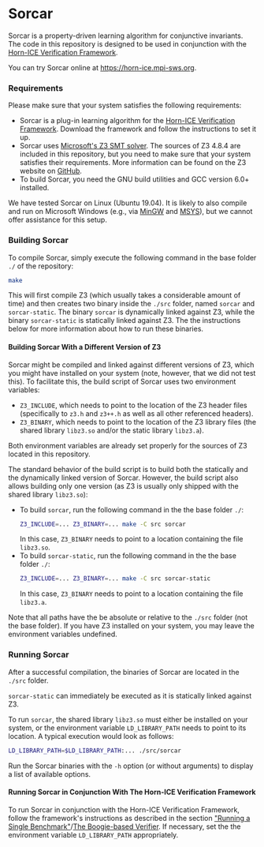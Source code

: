 Sorcar
======
Sorcar is a property-driven learning algorithm for conjunctive invariants. The code in this repository is designed to be used in conjunction with the [Horn-ICE Verification Framework](https://github.com/horn-ice/hice-dt).

You can try Sorcar online at <https://horn-ice.mpi-sws.org>.

### Requirements
Please make sure that your system satisfies the following requirements:

  * Sorcar is a plug-in learning algorithm for the [Horn-ICE Verification Framework](https://github.com/horn-ice/hice-dt). Download the framework and follow the instructions to set it up.
  * Sorcar uses [Microsoft's Z3 SMT solver](https://github.com/Z3Prover/z3). The sources of Z3 4.8.4 are included in this repository, but you need to make sure that your system satisfies their requirements. More information can be found on the Z3 website on [GitHub](https://github.com/Z3Prover/z3/tree/z3-4.8.4).
  * To build Sorcar, you need the GNU build utilities and GCC version 6.0+ installed.

We have tested Sorcar on Linux (Ubuntu 19.04). It is likely to also compile and run on Microsoft Windows (e.g., via [MinGW](http://www.mingw.org/) and [MSYS](http://www.mingw.org/wiki/MSYS)), but we cannot offer assistance for this setup.

### Building Sorcar
To compile Sorcar, simply execute the following command in the base folder `./` of the repository:

```bash
make
```

This will first compile Z3 (which usually takes a considerable amount of time) and then creates two binary inside the `./src` folder, named `sorcar` and `sorcar-static`. The binary `sorcar` is dynamically linked against Z3, while the binary `sorcar-static` is statically linked against Z3. The the instructions below for more information about how to run these binaries.

#### Building Sorcar With a Different Version of Z3
Sorcar might be compiled and linked against different versions of Z3, which you might have installed on your system (note, however, that we did not test this). To facilitate this, the build script of Sorcar uses two environment variables:

  * `Z3_INCLUDE`, which needs to point to the location of the Z3 header files (specifically to `z3.h` and `z3++.h` as well as all other referenced headers).
  * `Z3_BINARY`, which needs to point to the location of the Z3 library files (the shared library `libz3.so` and/or the static library `libz3.a`).

Both environment variables are already set properly for the sources of Z3 located in this repository.

The standard behavior of the build script is to build both the statically and the dynamically linked version of Sorcar. However, the build script also allows building only one version (as Z3 is usually only shipped with the shared library `libz3.so`):

  * To build `sorcar`, run the following command in the the base folder `./`:
    ```bash
    Z3_INCLUDE=... Z3_BINARY=... make -C src sorcar
    ```
    In this case, `Z3_BINARY` needs to point to a location containing the file `libz3.so`.
  * To build `sorcar-static`, run the following command in the the base folder `./`:
    ```bash
    Z3_INCLUDE=... Z3_BINARY=... make -C src sorcar-static
    ```
    In this case, `Z3_BINARY` needs to point to a location containing the file `libz3.a`.
  
Note that all paths have the be absolute or relative to the `./src` folder (not the base folder). If you have Z3 installed on your system, you may leave the environment variables undefined.

### Running Sorcar
After a successful compilation, the binaries of Sorcar are located in the `./src` folder.

`sorcar-static` can immediately be executed as it is statically linked against Z3.

To run `sorcar`, the shared library `libz3.so` must either be installed on your system, or the environment variable `LD_LIBRARY_PATH` needs to point to its location. A typical execution would look as follows:
```bash
LD_LIBRARY_PATH=$LD_LIBRARY_PATH:... ./src/sorcar
```
Run the Sorcar binaries with the `-h` option (or without arguments) to display a list of available options.

#### Running Sorcar in Conjunction With The Horn-ICE Verification Framework
To run Sorcar in conjunction with the Horn-ICE Verification Framework, follow the framework's instructions as described in the section ["Running a Single Benchmark"](https://github.com/horn-ice/hice-dt#running-a-single-benchmark)/[The Boogie-based Verifier](https://github.com/horn-ice/hice-dt#the-boogie-based-verifier). If necessary, set the the environment variable `LD_LIBRARY_PATH` appropriately.
